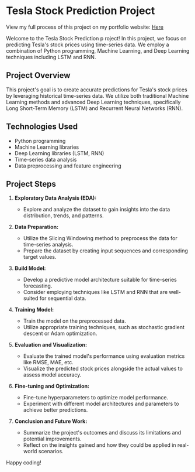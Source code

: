 # Tesla Stock Prediction Project
View my full process of this project on my portfolio website: [Here](https://hoangphipv.id.vn/project5.html)


Welcome to the Tesla Stock Prediction p roject! In this project, we focus on predicting Tesla's stock prices using time-series data. We employ a combination of Python programming, Machine Learning, and Deep Learning techniques including LSTM and RNN.

## Project Overview

This project's goal is to create accurate predictions for Tesla's stock prices by leveraging historical time-series data. We utilize both traditional Machine Learning methods and advanced Deep Learning techniques, specifically Long Short-Term Memory (LSTM) and Recurrent Neural Networks (RNN).

## Technologies Used

- Python programming
- Machine Learning libraries
- Deep Learning libraries (LSTM, RNN)
- Time-series data analysis
- Data preprocessing and feature engineering

## Project Steps

1. **Exploratory Data Analysis (EDA):**
   - Explore and analyze the dataset to gain insights into the data distribution, trends, and patterns.

2. **Data Preparation:**
   - Utilize the Slicing Windowing method to preprocess the data for time-series analysis.
   - Prepare the dataset by creating input sequences and corresponding target values.

3. **Build Model:**
   - Develop a predictive model architecture suitable for time-series forecasting.
   - Consider employing techniques like LSTM and RNN that are well-suited for sequential data.

4. **Training Model:**
   - Train the model on the preprocessed data.
   - Utilize appropriate training techniques, such as stochastic gradient descent or Adam optimization.

5. **Evaluation and Visualization:**
   - Evaluate the trained model's performance using evaluation metrics like RMSE, MAE, etc.
   - Visualize the predicted stock prices alongside the actual values to assess model accuracy.

6. **Fine-tuning and Optimization:**
   - Fine-tune hyperparameters to optimize model performance.
   - Experiment with different model architectures and parameters to achieve better predictions.

7. **Conclusion and Future Work:**
   - Summarize the project's outcomes and discuss its limitations and potential improvements.
   - Reflect on the insights gained and how they could be applied in real-world scenarios.

Happy coding!
